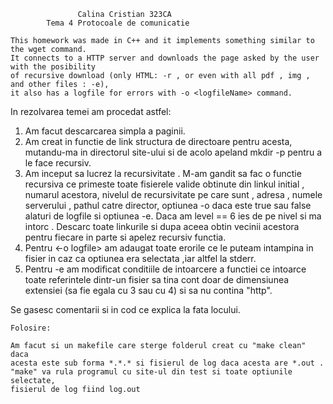 				   Calina Cristian 323CA
			Tema 4 Protocoale de comunicatie
			
	This homework was made in C++ and it implements something similar to the wget command. 
	It connects to a HTTP server and downloads the page asked by the user with the posibility 
	of recursive download (only HTML: -r , or even with all pdf , img , and other files : -e), 
	it also has a logfile for errors with -o <logfileName> command. 		
			
In rezolvarea temei am procedat astfel:
	
1. Am facut descarcarea simpla a paginii. 
2. Am creat in functie de link structura de directoare
pentru acesta, mutandu-ma in directorul site-ului si de acolo
apeland mkdir -p pentru a le face recursiv.
3. Am inceput sa lucrez la recursivitate . M-am gandit sa fac
o functie recursiva ce primeste toate fisierele valide obtinute 
din linkul initial , numarul acestora, nivelul de recursivitate pe
care sunt , adresa , numele serverului , pathul catre director, 
optiunea -o daca este true sau false alaturi de logfile si optiunea
-e. Daca am level == 6 ies de pe nivel si ma intorc . Descarc toate
linkurile si dupa aceea obtin vecinii acestora pentru fiecare in
parte si apelez recursiv functia.
4. Pentru <-o logfile> am adaugat toate erorile ce le puteam intampina
in fisier in caz ca optiunea era selectata ,iar altfel la stderr.
5. Pentru -e am modificat conditiile de intoarcere a functiei ce intoarce
toate referintele dintr-un fisier sa tina cont doar de dimensiunea 
extensiei (sa fie egala cu 3 sau cu 4) si sa nu contina "http".

Se gasesc comentarii si in cod ce explica la fata locului.

	Folosire:
	
	Am facut si un makefile care sterge folderul creat cu "make clean" daca
	acesta este sub forma *.*.* si fisierul de log daca acesta are *.out .
	"make" va rula programul cu site-ul din test si toate optiunile selectate,
	fisierul de log fiind log.out
